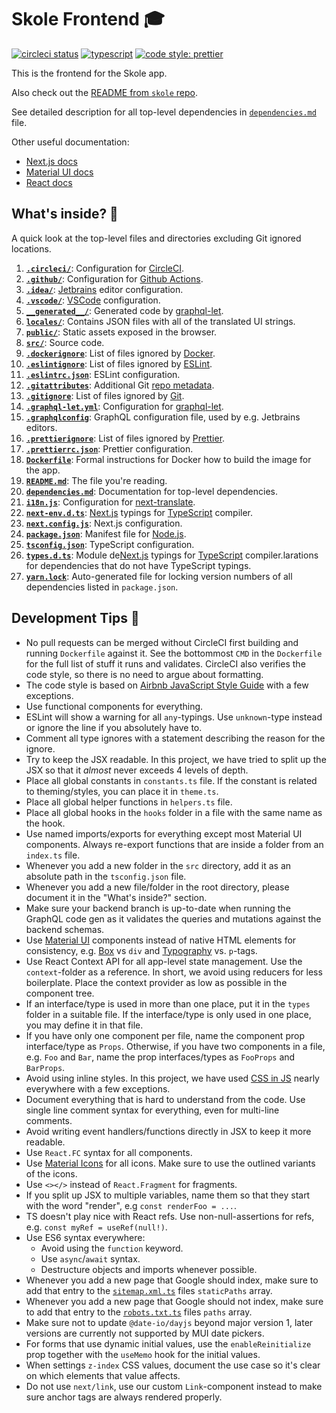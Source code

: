 # Skole Frontend 🎓

[![circleci status](https://circleci.com/gh/skoleapp/skole-frontend.svg?style=shield&circle-token=e15c5fba3e4d8011364889043a709e2eaafccb2d)](https://circleci.com/gh/skoleapp/skole-frontend)
[![typescript](https://badgen.net/badge/icon/typescript?icon=typescript&label&color=007acc)](https://www.typescriptlang.org)
[![code style: prettier](https://img.shields.io/badge/code_style-prettier-ff69b4.svg)](https://github.com/prettier/prettier)

This is the frontend for the Skole app.

Also check out the [README from `skole` repo](https://github.com/skoleapp/skole/blob/develop/README.md).

See detailed description for all top-level dependencies in [`dependencies.md`](dependencies.md) file.

Other useful documentation:

- [Next.js docs](https://nextjs.org/docs)
- [Material UI docs](https://material-ui.com/)
- [React docs](https://reactjs.org/docs/getting-started.html)

## What's inside? 🧐

A quick look at the top-level files and directories excluding Git ignored locations.

1.  [**`.circleci/`**](.circleci/): Configuration for [CircleCI](https://circleci.com/).
2.  [**`.github/`**](.github/): Configuration for [Github Actions](https://github.com/features/actions).
3.  [**`.idea/`**](.idea/): [Jetbrains](https://www.jetbrains.com/) editor configuration.
4.  [**`.vscode/`**](.vscode/): [VSCode](https://code.visualstudio.com/) configuration.
5.  [**`__generated__/`**](__generated__/): Generated code by [graphql-let](https://www.npmjs.com/package/graphql-let).
6.  [**`locales/`**](locales/): Contains JSON files with all of the translated UI strings.
7.  [**`public/`**](public/): Static assets exposed in the browser.
8.  [**`src/`**](src/): Source code.
9.  [**`.dockerignore`**](.dockerignore): List of files ignored by [Docker](https://www.docker.com/).
10. [**`.eslintignore`**](.eslintignore): List of files ignored by [ESLint](https://www.npmjs.com/package/eslint).
11. [**`.eslintrc.json`**](.eslintrc.json): ESLint configuration.
12. [**`.gitattributes`**](.gitattributes): Additional Git [repo metadata](https://git-scm.com/docs/gitattributes).
13. [**`.gitignore`**](.gitignore): List of files ignored by [Git](https://git-scm.com/).
14. [**`.graphql-let.yml`**](.graphql-let.yml): Configuration for [graphql-let](https://www.npmjs.com/package/graphql-let).
15. [**`.graphqlconfig`**](.graphqlconfig): GraphQL configuration file, used by e.g. Jetbrains editors.
16. [**`.prettierignore`**](.prettierignore): List of files ignored by [Prettier](https://prettier.io/).
17. [**`.prettierrc.json`**](.prettierrc.json): Prettier configuration.
18. [**`Dockerfile`**](Dockerfile): Formal instructions for Docker how to build the image for the app.
19. [**`README.md`**](README.md): The file you're reading.
20. [**`dependencies.md`**](dependencies.md): Documentation for top-level dependencies.
21. [**`i18n.js`**](i18n.js): Configuration for [next-translate](https://www.npmjs.com/package/next-translate).
22. [**`next-env.d.ts`**](next-env.d.ts): [Next.js](https://nextjs.org/) typings for [TypeScript](https://www.typescriptlang.org/) compiler.
23. [**`next.config.js`**](next.config.js): Next.js configuration.
24. [**`package.json`**](package.json): Manifest file for [Node.js](https://nodejs.org/en/).
25. [**`tsconfig.json`**](tsconfig.json): TypeScript configuration.
26. [**`types.d.ts`**](types.d.ts): Module de[Next.js](https://nextjs.org/) typings for [TypeScript](https://www.typescriptlang.org/) compiler.larations for dependencies that do not have TypeScript typings.
27. [**`yarn.lock`**](yarn.lock): Auto-generated file for locking version numbers of all dependencies listed in `package.json`.

## Development Tips 🚀

- No pull requests can be merged without CircleCI first building and running `Dockerfile` against it. See the bottommost `CMD` in the `Dockerfile` for the full list of stuff it runs and validates.
  CircleCI also verifies the code style, so there is no need to argue about formatting.
- The code style is based on [Airbnb JavaScript Style Guide](https://airbnb.io/javascript/react/) with a few exceptions.
- Use functional components for everything.
- ESLint will show a warning for all `any`-typings. Use `unknown`-type instead or ignore the line if you absolutely have to.
- Comment all type ignores with a statement describing the reason for the ignore.
- Try to keep the JSX readable. In this project, we have tried to split up the JSX so that it _almost_ never exceeds 4 levels of depth.
- Place all global constants in `constants.ts` file. If the constant is related to theming/styles, you can place it in `theme.ts`.
- Place all global helper functions in `helpers.ts` file.
- Place all global hooks in the `hooks` folder in a file with the same name as the hook.
- Use named imports/exports for everything except most Material UI components. Always re-export functions that are inside a folder from an `index.ts` file.
- Whenever you add a new folder in the `src` directory, add it as an absolute path in the `tsconfig.json` file.
- Whenever you add a new file/folder in the root directory, please document it in the "What's inside?" section.
- Make sure your backend branch is up-to-date when running the GraphQL code gen as it validates the queries and mutations against the backend schemas.
- Use [Material UI](https://material-ui.com/) components instead of native HTML elements for consistency, e.g. [Box](https://material-ui.com/components/box/#box) vs `div` and [Typography](https://material-ui.com/components/typography/#typography) vs. `p`-tags.
- Use React Context API for all app-level state management. Use the `context`-folder as a reference. In short, we avoid using reducers for less boilerplate. Place the context provider as low as possible in the component tree.
- If an interface/type is used in more than one place, put it in the `types` folder in a suitable file. If the interface/type is only used in one place, you may define it in that file.
- If you have only one component per file, name the component prop interface/type as `Props`. Otherwise, if you have two components in a file, e.g. `Foo` and `Bar`, name the prop interfaces/types as `FooProps` and `BarProps`.
- Avoid using inline styles. In this project, we have used [CSS in JS](https://v1.material-ui.com/customization/css-in-js/) nearly everywhere with a few exceptions.
- Document everything that is hard to understand from the code. Use single line comment syntax for everything, even for multi-line comments.
- Avoid writing event handlers/functions directly in JSX to keep it more readable.
- Use `React.FC` syntax for all components.
- Use [Material Icons](https://material.io/resources/icons/) for all icons. Make sure to use the outlined variants of the icons.
- Use `<></>` instead of `React.Fragment` for fragments.
- If you split up JSX to multiple variables, name them so that they start with the word "render", e.g `const renderFoo = ...`.
- TS doesn't play nice with React refs. Use non-null-assertions for refs, e.g. `const myRef = useRef(null!)`.
- Use ES6 syntax everywhere:
  - Avoid using the `function` keyword.
  - Use `async`/`await` syntax.
  - Destructure objects and imports whenever possible.
- Whenever you add a new page that Google should index, make sure to add that entry to the [`sitemap.xml.ts`](src/pages/sitemap.xml.ts) files `staticPaths` array.
- Whenever you add a new page that Google should not index, make sure to add that entry to the [`robots.txt.ts`](src/pages/robots.txt.ts) files `paths` array.
- Make sure not to update `@date-io/dayjs` beyond major version 1, later versions are currently not supported by MUI date pickers.
- For forms that use dynamic initial values, use the `enableReinitialize` prop together with the `useMemo` hook for the initial values.
- When settings `z-index` CSS values, document the use case so it's clear on which elements that value affects.
- Do not use `next/link`, use our custom `Link`-component instead to make sure anchor tags are always rendered properly.
